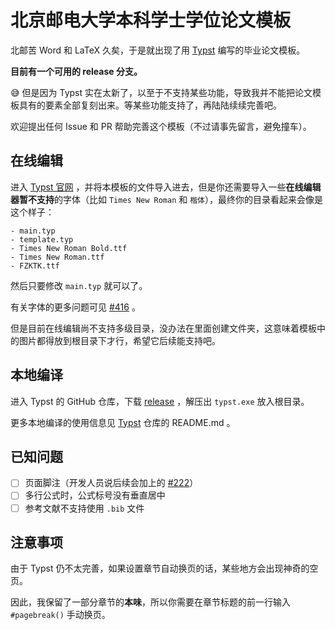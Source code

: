 # 北京邮电大学本科学士学位论文模板

北邮苦 Word 和 LaTeX 久矣，于是就出现了用 [Typst](https://github.com/typst/typst) 编写的毕业论文模板。

**目前有一个可用的 release 分支。**

😅 但是因为 Typst 实在太新了，以至于不支持某些功能，导致我并不能把论文模板具有的要素全部复刻出来。等某些功能支持了，再陆陆续续完善吧。

欢迎提出任何 Issue 和 PR 帮助完善这个模板（不过请事先留言，避免撞车）。

## 在线编辑

进入 [Typst 官网](https://typst.app/) ，并将本模板的文件导入进去，但是你还需要导入一些**在线编辑器暂不支持**的字体（比如 `Times New Roman` 和 `楷体`），最终你的目录看起来会像是这个样子：

```
- main.typ
- template.typ
- Times New Roman Bold.ttf
- Times New Roman.ttf
- FZKTK.ttf
```

然后只要修改 `main.typ` 就可以了。

有关字体的更多问题可见 [#416](https://github.com/typst/typst/issues/416) 。

但是目前在线编辑尚不支持多级目录，没办法在里面创建文件夹，这意味着模板中的图片都得放到根目录下才行，希望它后续能支持吧。

## 本地编译

进入 Typst 的 GitHub 仓库，下载 [release](https://github.com/typst/typst/releases) ，解压出 `typst.exe` 放入根目录。

更多本地编译的使用信息见 [Typst](https://github.com/typst/typst) 仓库的 README.md 。

## 已知问题

- [ ] 页面脚注（开发人员说后续会加上的 [#222](https://github.com/typst/typst/discussions/222)）
- [ ] 多行公式时，公式标号没有垂直居中
- [ ] 参考文献不支持使用 `.bib` 文件

## 注意事项

由于 Typst 仍不太完善，如果设置章节自动换页的话，某些地方会出现神奇的空页。

因此，我保留了一部分章节的**本味**，所以你需要在章节标题的前一行输入 `#pagebreak()` 手动换页。
